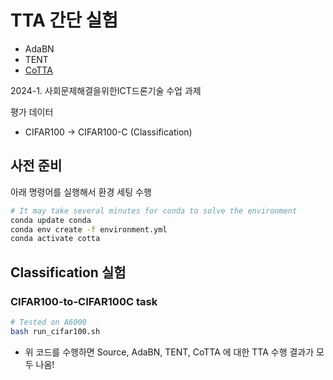 # TTA 간단 실험
- AdaBN
- TENT
- [CoTTA](https://arxiv.org/abs/2203.13591)

2024-1. 사회문제해결을위한ICT드론기술 수업 과제

  
평가 데이터
+ CIFAR100 -> CIFAR100-C (Classification)

## 사전 준비
아래 명령어를 실행해서 환경 세팅 수행
```bash
# It may take several minutes for conda to solve the environment
conda update conda
conda env create -f environment.yml
conda activate cotta 
```

## Classification 실험
### CIFAR100-to-CIFAR100C task
```bash
# Tested on A6000
bash run_cifar100.sh
```
- 위 코드를 수행하면 Source, AdaBN, TENT, CoTTA 에 대한 TTA 수행 결과가 모두 나옴!
